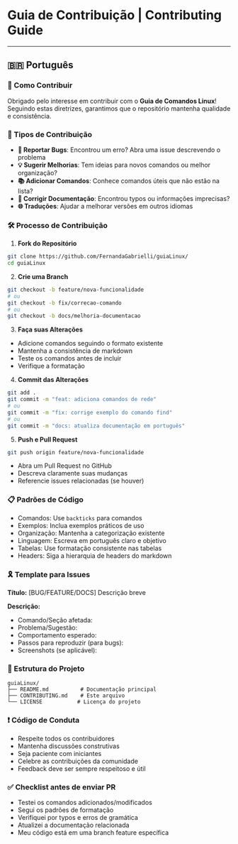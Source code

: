# Guia de Contribuição | Contributing Guide

---

## 🇧🇷 Português

### 🎯 Como Contribuir

Obrigado pelo interesse em contribuir com o **Guia de Comandos Linux**! Seguindo estas diretrizes, garantimos que o repositório mantenha qualidade e consistência.

### 📑 Tipos de Contribuição

* **🐛 Reportar Bugs**: Encontrou um erro? Abra uma issue descrevendo o problema
* **💡 Sugerir Melhorias**: Tem ideias para novos comandos ou melhor organização?
* **📚 Adicionar Comandos**: Conhece comandos úteis que não estão na lista?
* **🔧 Corrigir Documentação**: Encontrou typos ou informações imprecisas?
* **🌐 Traduções**: Ajudar a melhorar versões em outros idiomas

### 🛠️ Processo de Contribuição

1. **Fork do Repositório**

```bash
git clone https://github.com/FernandaGabrielli/guiaLinux/
cd guiaLinux
```

2. **Crie uma Branch**

```bash
git checkout -b feature/nova-funcionalidade
# ou
git checkout -b fix/correcao-comando
# ou
git checkout -b docs/melhoria-documentacao
```

3. **Faça suas Alterações**

* Adicione comandos seguindo o formato existente
* Mantenha a consistência de markdown
* Teste os comandos antes de incluir
* Verifique a formatação

4. **Commit das Alterações**

```bash
git add .
git commit -m "feat: adiciona comandos de rede"
# ou
git commit -m "fix: corrige exemplo do comando find"
# ou
git commit -m "docs: atualiza documentação em português"
```

5. **Push e Pull Request**

```bash
git push origin feature/nova-funcionalidade
```

* Abra um Pull Request no GitHub
* Descreva claramente suas mudanças
* Referencie issues relacionadas (se houver)

### 📋 Padrões de Código

* Comandos: Use `backticks` para comandos
* Exemplos: Inclua exemplos práticos de uso
* Organização: Mantenha a categorização existente
* Linguagem: Escreva em português claro e objetivo
* Tabelas: Use formatação consistente nas tabelas
* Headers: Siga a hierarquia de headers do markdown

### 🎗️ Template para Issues

**Título:** [BUG/FEATURE/DOCS] Descrição breve

**Descrição:**

* Comando/Seção afetada:
* Problema/Sugestão:
* Comportamento esperado:
* Passos para reproduzir (para bugs):
* Screenshots (se aplicável):

### 💾 Estrutura do Projeto

```
guiaLinux/
├── README.md          # Documentação principal
├── CONTRIBUTING.md    # Este arquivo
└── LICENSE           # Licença do projeto
```

### ❗ Código de Conduta

* Respeite todos os contribuidores
* Mantenha discussões construtivas
* Seja paciente com iniciantes
* Celebre as contribuições da comunidade
* Feedback deve ser sempre respeitoso e útil

### ✅ Checklist antes de enviar PR

* Testei os comandos adicionados/modificados
* Segui os padrões de formatação
* Verifiquei por typos e erros de gramática
* Atualizei a documentação relacionada
* Meu código está em uma branch feature específica
